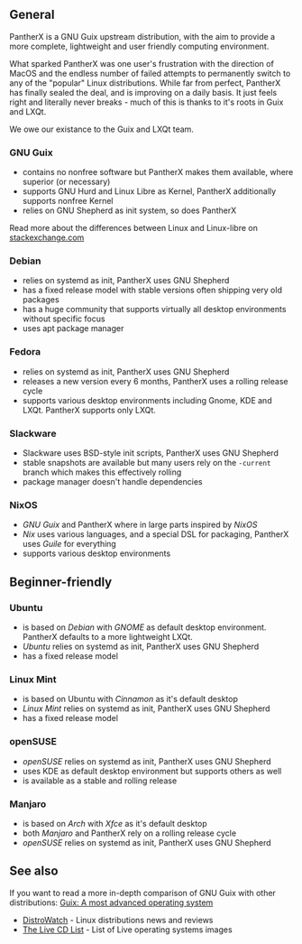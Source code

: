 ---
---

## General

PantherX is a GNU Guix upstream distribution, with the aim to provide a more complete, lightweight and user friendly computing environment.

What sparked PantherX was one user's frustration with the direction of MacOS and the endless number of failed attempts to permanently switch to any of the "popular" Linux distributions. While far from perfect, PantherX has finally sealed the deal, and is improving on a daily basis. It just feels right and literally never breaks - much of this is thanks to it's roots in Guix and LXQt.

We owe our existance to the Guix and LXQt team.

### GNU Guix

- contains no nonfree software but PantherX makes them available, where superior (or necessary)
- supports GNU Hurd and Linux Libre as Kernel, PantherX additionally supports nonfree Kernel
- relies on GNU Shepherd as init system, so does PantherX

Read more about the differences between Linux and Linux-libre on [stackexchange.com](https://unix.stackexchange.com/a/288174)

### Debian

- relies on systemd as init, PantherX uses GNU Shepherd
- has a fixed release model with stable versions often shipping very old packages
- has a huge community that supports virtually all desktop environments without specific focus
- uses apt package manager

### Fedora

- relies on systemd as init, PantherX uses GNU Shepherd
- releases a new version every 6 months, PantherX uses a rolling release cycle
- supports various desktop environments including Gnome, KDE and LXQt. PantherX supports only LXQt.

### Slackware

- Slackware uses BSD-style init scripts, PantherX uses GNU Shepherd
- stable snapshots are available but many users rely on the `-current` branch which makes this effectively rolling
- package manager doesn't handle dependencies

### NixOS

- _GNU Guix_ and PantherX where in large parts inspired by _NixOS_
- _Nix_ uses various languages, and a special DSL for packaging, PantherX uses _Guile_ for everything
- supports various desktop environments

## Beginner-friendly

### Ubuntu

- is based on _Debian_ with _GNOME_ as default desktop environment. PantherX defaults to a more lightweight LXQt.
- _Ubuntu_ relies on systemd as init, PantherX uses GNU Shepherd
- has a fixed release model

### Linux Mint

- is based on Ubuntu with _Cinnamon_ as it's default desktop
- _Linux Mint_ relies on systemd as init, PantherX uses GNU Shepherd
- has a fixed release model

### openSUSE

- _openSUSE_ relies on systemd as init, PantherX uses GNU Shepherd
- uses KDE as default desktop environment but supports others as well
- is available as a stable and rolling release

### Manjaro

- is based on _Arch_ with _Xfce_ as it's default desktop
- both _Manjaro_ and PantherX rely on a rolling release cycle
- _openSUSE_ relies on systemd as init, PantherX uses GNU Shepherd

## See also

If you want to read a more in-depth comparison of GNU Guix with other distributions: [Guix: A most advanced operating system](https://ambrevar.xyz/guix-advance/)

- [DistroWatch](https://distrowatch.com/) - Linux distributions news and reviews
- [The Live CD List](https://livecdlist.com/) - List of Live operating systems images
